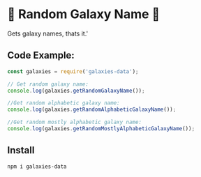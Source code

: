 # 🌌 Random Galaxy Name 🌌
Gets galaxy names, thats it.'

## Code Example:

```javascript
const galaxies = require('galaxies-data');

// Get random galaxy name:
console.log(galaxies.getRandomGalaxyName());

//Get random alphabetic galaxy name:
console.log(galaxies.getRandomAlphabeticGalaxyName());

//Get random mostly alphabetic galaxy name:
console.log(galaxies.getRandomMostlyAlphabeticGalaxyName());
```
## Install

`npm i galaxies-data`
